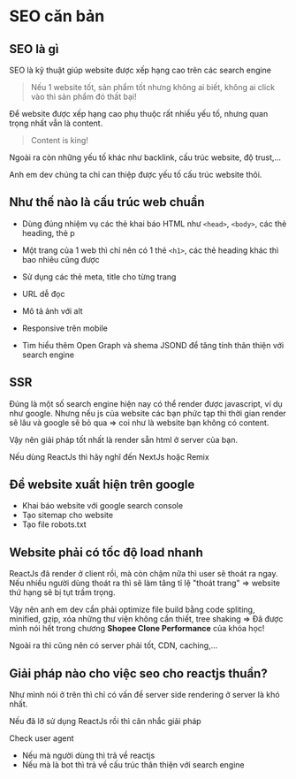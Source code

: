 # SEO căn bản

## SEO là gì

SEO là kỹ thuật giúp website được xếp hạng cao trên các search engine

> Nếu 1 website tốt, sản phẩm tốt nhưng không ai biết, không ai click vào thì sản phẩm đó thất bại!

Để website được xếp hạng cao phụ thuộc rất nhiều yếu tố, nhưng quan trọng nhất vẫn là content.

> Content is king!

Ngoài ra còn những yếu tố khác như backlink, cấu trúc website, độ trust,...

Anh em dev chúng ta chỉ can thiệp được yếu tố cấu trúc website thôi.

## Như thế nào là cấu trúc web chuẩn

- Dùng đúng nhiệm vụ các thẻ khai báo HTML như `<head>`, `<body>`, các thẻ heading, thẻ p
- Một trang của 1 web thì chỉ nên có 1 thẻ `<h1>`, các thẻ heading khác thì bao nhiêu cũng được
- Sử dụng các thẻ meta, title cho từng trang
- URL dễ đọc
- Mô tả ảnh với alt
- Responsive trên mobile

- Tìm hiểu thêm Open Graph và shema JSOND để tăng tính thân thiện với search engine

## SSR

Đúng là một số search engine hiện nay có thể render được javascript, ví dụ như google. Nhưng nếu js của website các bạn phức tạp thì thời gian render sẽ lâu và google sẽ bỏ qua => coi như là website bạn không có content.

Vậy nên giải pháp tốt nhất là render sẵn html ở server của bạn.

Nếu dùng ReactJs thì hãy nghĩ đến NextJs hoặc Remix

## Để website xuất hiện trên google

- Khai báo website với google search console
- Tạo sitemap cho website
- Tạo file robots.txt

## Website phải có tốc độ load nhanh

ReactJs đã render ở client rồi, mà còn chậm nữa thì user sẽ thoát ra ngay. Nếu nhiều người dùng thoát ra thì sẽ làm tăng tỉ lệ "thoát trang" => website thứ hạng sẽ bị tụt trầm trọng.

Vậy nên anh em dev cần phải optimize file build bằng code spliting, minified, gzip, xóa những thư viện không cần thiết, tree shaking => Đã được mình nói hết trong chương **Shopee Clone Performance** của khóa học!

Ngoài ra thì cũng nên có server phải tốt, CDN, caching,...

## Giải pháp nào cho việc seo cho reactjs thuần?

Như mình nói ở trên thì chỉ có vấn đề server side rendering ở server là khó nhất.

Nếu đã lỡ sử dụng ReactJs rồi thì cân nhắc giải pháp

Check user agent

- Nếu mà người dùng thì trả về reactjs
- Nếu mà là bot thì trả về cấu trúc thân thiện với search engine
